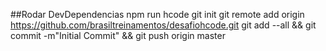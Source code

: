 ##Rodar DevDependencias
npm run hcode
git init
git remote add origin https://github.com/brasiltreinamentos/desafiohcode.git
git add --all && git commit -m"Initial Commit" && git push origin master